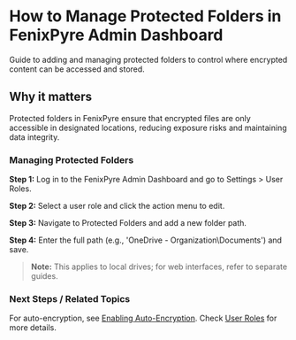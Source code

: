 # How to Manage Protected Folders in FenixPyre Admin Dashboard

Guide to adding and managing protected folders to control where encrypted content can be accessed and stored.


## Why it matters
Protected folders in FenixPyre ensure that encrypted files are only accessible in designated locations, reducing exposure risks and maintaining data integrity.

### Managing Protected Folders
**Step 1:** Log in to the FenixPyre Admin Dashboard and go to Settings > User Roles.

**Step 2:** Select a user role and click the action menu to edit.

**Step 3:** Navigate to Protected Folders and add a new folder path.

**Step 4:** Enter the full path (e.g., 'OneDrive - Organization\Documents') and save.

> **Note:** This applies to local drives; for web interfaces, refer to separate guides.

<!-- IMG:     ./media/04-admin-guide/protected-folders.png | Alt: FenixPyre Admin Dashboard protected folders setup -->

### Next Steps / Related Topics
For auto-encryption, see [Enabling Auto-Encryption](/05-user-guide/enable-auto-encryption). Check [User Roles](/04-admin-guide/user-roles) for more details.